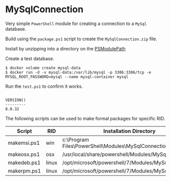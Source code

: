 # MySqlConnection

Very simple `PowerShell` module for creating a connection to a `MySql` database.

Build using the `package.ps1` script to create the `MySqlConnection.zip` file.

Install by unzipping into a directory on the [PSModulePath](https://learn.microsoft.com/en-us/powershell/module/microsoft.powershell.core/about/about_psmodulepath)

Create a test database.

```
$ docker volume create mysql-data
$ docker run -d -v mysql-data:/var/lib/mysql -p 3306:3306/tcp -e MYSQL_ROOT_PASSWORD=mysql --name mysql-container mysql
```

Run the `test.ps1` to confirm it works.

```

VERSION()
---------
8.0.32

```
The following scripts can be used to make formal packages for specific RID.

| Script | RID | Installation Directory |
| ------ | --- | ---------------------- |
| makemsi.ps1 | win | c:\Program Files\PowerShell\Modules\MySqlConnection |
| makeosx.ps1 | osx | /usr/local/share/powershell/Modules/MySqlConnection |
| makedeb.ps1 | linux | /opt/microsoft/powershell/7/Modules/MySqlConnection |
| makerpm.ps1 | linux | /opt/microsoft/powershell/7/Modules/MySqlConnection |
